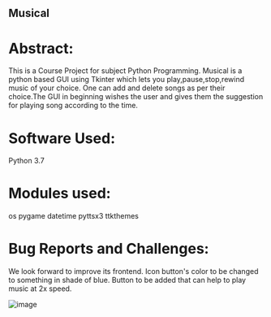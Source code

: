 ## Musical

# Abstract:

This is a Course Project for subject Python Programming.
Musical is a python based GUI using Tkinter which lets you play,pause,stop,rewind music of your choice.
One can add and delete songs as per their choice.The GUI in beginning wishes the user and gives them the suggestion 
for playing song according to the time.

# Software Used:
Python 3.7

# Modules used:
os
pygame
datetime
pyttsx3
ttkthemes

# Bug Reports and Challenges:
We look forward to improve its frontend.
Icon button's color to be changed to something in shade of blue.
Button to be added that can help to play music at 2x speed.

![image](https://user-images.githubusercontent.com/50794649/136974756-f2869e52-3978-4c73-adb5-5383b050fb95.png)

